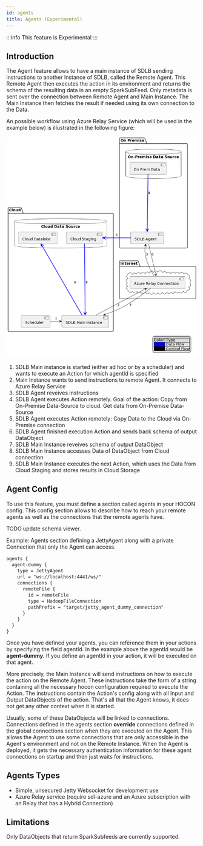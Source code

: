 ```yaml
---
id: agents
title: Agents (Experimental)
---
```


:::info
This feature is Experimental 
:::

## Introduction

The Agent feature allows to have a main instance of SDLB sending instructions to another Instance of SDLB, called the Remote Agent.
This Remote Agent then executes the action in its environment and returns the schema of the resulting data in an empty SparkSubFeed.
Only metadata is sent over the connection between Remote Agent and Main Instance.
The Main Instance then fetches the result if needed using its own connection to the Data.

An possible workflow using Azure Relay Service (which will be used in the example below) is illustrated in the following figure:
<!-- Source located under ../puml/agents-example.puml -->
![Image](../images/agents-example.png)

1. SDLB Main instance is started (either ad hoc or by a scheduler) and wants to execute an Action for which agentId is specified
2. Main Instance wants to send instructions to remote Agent. It connects to Azure Relay Service
3. SDLB Agent reveives instructions 
4. SDLB Agent executes Action remotely. Goal of the action: Copy from On-Premise Data-Source to cloud. Get data from On-Premise Data-Source
5. SDLB Agent executes Action remotely: Copy Data to the Cloud via On-Premise connection
6. SDLB Agent finished execution Action and sends back schema of output DataObject
7. SDLB Main Instance reveives schema of output DataObject
8. SDLB Main Instance accesses Data of DataObject from Cloud connection
9. SDLB Main Instance executes the next Action, which uses the Data from Cloud Staging and stores results in Cloud Storage

## Agent Config

To use this feature, you must define a section called agents in your HOCON config.
This config section allows to describe how to reach your remote agents as well as the connections that the remote agents have.

TODO update schema viewer.

Example: Agents section defining a JettyAgent along with a private Connection that only the Agent can access.
```
agents {
  agent-dummy {
    type = JettyAgent
    url = "ws://localhost:4441/ws/"
    connections {
      remoteFile {
        id = remoteFile
        type = HadoopFileConnection
        pathPrefix = "target/jetty_agent_dummy_connection"
      }
    }
  }
}
```

Once you have defined your agents, you can reference them in your actions by specifying the field agentId.
In the example above the agentId would be **agent-dummy**.
If you define an agentId in your action, it will be executed on that agent.

More precisely, the Main Instance will send instructions on how to execute the action on the Remote Agent.
These instructions take the form of a string containing all the necessary hocon configuration required to execute the Action.
The instructions contain the Action's config along with all Input and Output DataObjects of the action. 
That's all that the Agent knows, it does not get any other context when it is started.

Usually, some of these DataObjects will be linked to connections.
Connections defined in the agents section **override** connections defined in the global connections section when they are executed on the Agent.
This allows the Agent to use some connections that are only accessible in the Agent's environment and not on the Remote Instance.
When the Agent is deployed, it gets the necessary authentication information for these agent connections on startup and then just waits for instructions.

## Agents Types

- Simple, unsecured Jetty Websocket for development use
- Azure Relay service (require sdl-azure and an Azure subscription with an Relay that has a Hybrid Connection)

## Limitations
Only DataObjects that return SparkSubfeeds are currently supported.

